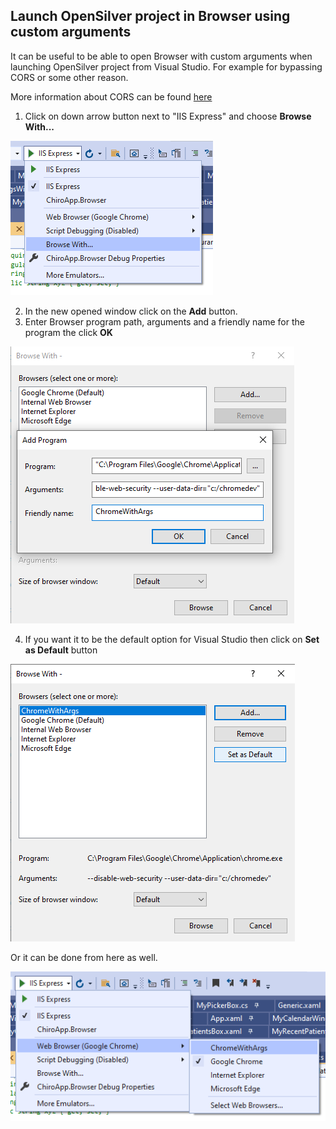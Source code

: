 ## Launch OpenSilver project in Browser using custom arguments

It can be useful to be able to open Browser with custom arguments when launching OpenSilver project from Visual Studio. For example for bypassing CORS or some other reason.

More information about CORS can be found [here](https://doc.opensilver.net/documentation/in-depth-topics/wcf-and-webclient.html#adding-support-for-cross-domain-calls-cors)

1. Click on down arrow button next to "IIS Express" and choose **Browse With...**

![Browse With](/images/how-to-topics/browse_with.png "Browse With")

2. In the new opened window click on the **Add** button.
3. Enter Browser program path, arguments and a friendly name for the program the click **OK**

![Browse With](/images/how-to-topics/fill_browse_with.png "Browse With")

4. If you want it to be the default option for Visual Studio then click on **Set as Default** button

![Set Default](/images/how-to-topics/set_default.png "Set Default")

Or it can be done from here as well.

![Set Default](/images/how-to-topics/open_from_menu.png "Set Default")
